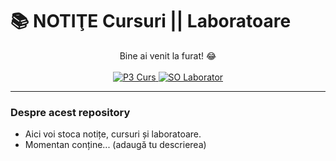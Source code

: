 # 📚 NOTIŢE Cursuri || Laboratoare

<p align="center">
  Bine ai venit la furat! 😂
  <br><br>
  
  <a href="./P3_curs">
    <img src="https://img.shields.io/badge/P3_curs-4A90E2?style=for-the-badge&logo=github" alt="P3 Curs">
  </a>
  
  <a href="./SO_lab">
    <img src="https://img.shields.io/badge/SO_lab-50E3C2?style=for-the-badge&logo=linux&logoColor=black" alt="SO Laborator">
  </a>
</p>

---

### Despre acest repository
* Aici voi stoca notițe, cursuri și laboratoare.
* Momentan conține... (adaugă tu descrierea)
